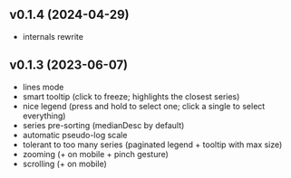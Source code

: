 ## v0.1.4 (2024-04-29)

- internals rewrite

## v0.1.3 (2023-06-07)

- lines mode
- smart tooltip (click to freeze; highlights the closest series)
- nice legend (press and hold to select one; click a single to select everything)
- series pre-sorting (medianDesc by default)
- automatic pseudo-log scale
- tolerant to too many series (paginated legend + tooltip with max size)
- zooming (+ on mobile + pinch gesture)
- scrolling (+ on mobile)
